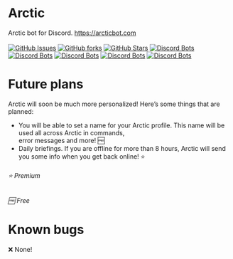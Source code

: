 # Arctic 
Arctic bot for Discord. https://arcticbot.com<br><br>
[![GitHub Issues](https://img.shields.io/github/issues/x-corporation/arctic)](https://github.com/x-corporation/arctic/issues)
[![GitHub forks](https://img.shields.io/github/forks/x-corporation/arctic)](https://github.com/x-corporation/arctic/network/members)
[![GitHub Stars](https://img.shields.io/github/stars/x-corporation/arctic)](https://github.com/x-corporation/arctic/stargazers)
[![Discord Bots](https://top.gg/api/widget/status/674432747535597579.svg)](https://top.gg/bot/674432747535597579)
[![Discord Bots](https://top.gg/api/widget/upvotes/674432747535597579.svg?noavatar=true)](https://top.gg/bot/674432747535597579)
[![Discord Bots](https://top.gg/api/widget/lib/674432747535597579.svg?noavatar=true)](https://top.gg/bot/674432747535597579)
[![Discord Bots](https://discordbots.org/api/widget/owner/674432747535597579.svg?noavatar=true)](https:/top.gg/bot/674432747535597579)
[![Discord Bots](https://top.gg/api/widget/servers/674432747535597579.svg?noavatar=true)](https://top.gg/bot/674432747535597579)

# Future plans
Arctic will soon be much more personalized! Here’s some things that are planned:
- You will be able to set a name for your Arctic profile. This name will be used all across Arctic in commands,<br>error messages and more! 🆓
- Daily briefings. If you are offline for more than 8 hours, Arctic will send you some info when you get back online! ⭐️ 

<h6>⭐️ Premium</h6>
<h6>🆓 Free</h6>

# Known bugs
❌ None!

